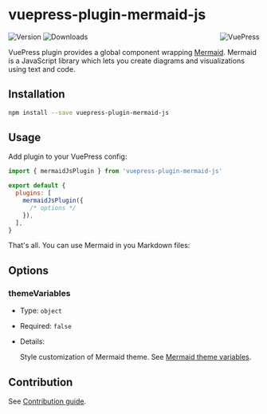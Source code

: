 # vuepress-plugin-mermaid-js

<img src="https://avatars.githubusercontent.com/u/48539483?s=100" align="right" alt="VuePress" />

![Version](https://img.shields.io/npm/v/vuepress-plugin-mermaid-js.svg)
![Downloads](https://img.shields.io/npm/dm/vuepress-plugin-mermaid-js.svg)

VuePress plugin provides a global component wrapping [Mermaid](https://mermaid-js.github.io/mermaid/). Mermaid is a JavaScript library which lets you create diagrams and visualizations using text and code.

## Installation

```sh
npm install --save vuepress-plugin-mermaid-js
```

## Usage

Add plugin to your VuePress config:

```js
import { mermaidJsPlugin } from 'vuepress-plugin-mermaid-js'

export default {
  plugins: [
    mermaidJsPlugin({
      /* options */
    }),
  ],
}
```

That's all. You can use Mermaid in you Markdown files:

## Options

### themeVariables

- Type: `object`

- Required: `false`

- Details:

  Style customization of Mermaid theme. See [Mermaid theme variables](https://mermaid-js.github.io/mermaid/#/theming?id=customizing-themes-with-themevariables).

## Contribution

See [Contribution guide](https://github.com/azat-io/azat-io/blob/main/contributing.md).
